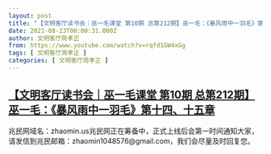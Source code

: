 ```yaml
---
layout: post
title: "【文明客厅读书会｜巫一毛课堂 第10期 总第212期】巫一毛：《暴风雨中一羽毛》第十四、十五章"
date: 2021-08-23T00:00:31.000Z
author: 文明客厅周孝正
from: https://www.youtube.com/watch?v=rqfd1GW4xGg
tags: [ 文明客厅周孝正 ]
categories: [ 文明客厅周孝正 ]
---
```

<!--1629676831000-->
[【文明客厅读书会｜巫一毛课堂 第10期 总第212期】巫一毛：《暴风雨中一羽毛》第十四、十五章](https://www.youtube.com/watch?v=rqfd1GW4xGg)
------

<div>
兆民网域名：zhaomin.us兆民网正在筹备中，正式上线后会第一时间通知大家，请发信到兆民邮箱：zhaomin1048576@gmail.com，我们会尽量及时回复您。
</div>
